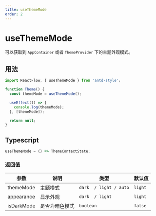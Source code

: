 ```yaml
---
title: useThemeMode
order: 2
---
```


# useThemeMode

可以获取到 `AppContainer` 或者 `ThemeProvider` 下的主题外观模式。

## 用法

```ts
import ReactFlow, { useThemeMode } from 'antd-style';

function Theme() {
  const themeMode = useThemeMode();

  useEffect(() => {
    console.log(themeMode);
  }, [themeMode]);

  return null;
}
```

## Typescript

```ts
useThemeMode = () => ThemeContextState;
```

### 返回值

| 参数       | 说明           | 类型                   | 默认值  |
| ---------- | -------------- | ---------------------- | ------- |
| themeMode  | 主题模式       | `dark  / light / auto` | `light` |
| appearance | 显示外观       | `dark  / light`        | `light` |
| isDarkMode | 是否为暗色模式 | `boolean`              | `false` |
